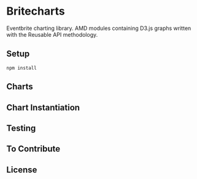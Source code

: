 Britecharts
====

Eventbrite charting library. AMD modules containing D3.js graphs written with the Reusable API methodology.

Setup
----

    npm install


Charts
----


Chart Instantiation
----


Testing
----


To Contribute
----


License
----

